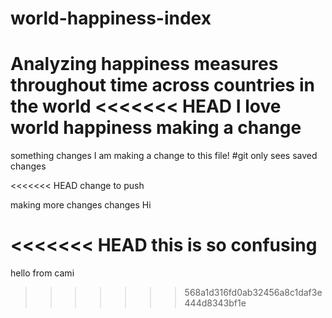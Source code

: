 # world-happiness-index
Analyzing happiness measures throughout time across countries in the world
<<<<<<< HEAD
I love world happiness
making a change 
=======

something
changes
I am making a change to this file!
#git only sees saved changes

<<<<<<< HEAD
change to push

making more changes
changes
Hi

<<<<<<< HEAD
this is so confusing
=======
hello from cami
>>>>>>> 568a1d316fd0ab32456a8c1daf3e444d8343bf1e
